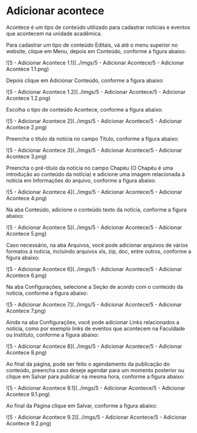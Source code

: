 # Adicionar acontece

Acontece é um tipo de conteúdo utilizado para cadastrar notícias e eventos que acontecem na unidade acadêmica.

Para cadastrar um tipo de conteúdo Editais, vá até o menu superior no website, clique em Menu, depois em Conteúdo, conforme a figura abaixo:

![5 - Adicionar Acontece 1.1](../imgs/5 - Adicionar Acontece/5 - Adicionar Acontece 1.1.png)

Depois clique em Adicionar Conteúdo, conforme a figura abaixo:

![5 - Adicionar Acontece 1.2](../imgs/5 - Adicionar Acontece/5 - Adicionar Acontece 1.2.png)

Escolha o tipo de conteúdo Acontece, conforme a figura abaixo:

![5 - Adicionar Acontece 2](../imgs/5 - Adicionar Acontece/5 - Adicionar Acontece 2.png)

Preencha o título da notícia no campo Título, conforme a figura abaixo:

![5 - Adicionar Acontece 3](../imgs/5 - Adicionar Acontece/5 - Adicionar Acontece 3.png)

Preencha o pré-título da notícia no campo Chapéu (O Chapéu é uma introdução ao conteúdo da notícia) e adicione uma imagem relacionada à notícia em Informações do arquivo, conforme a figura abaixo:

![5 - Adicionar Acontece 4](../imgs/5 - Adicionar Acontece/5 - Adicionar Acontece 4.png)

Na aba Conteúdo, adicione o conteúdo texto da notícia, conforme a figura abaixo:

![5 - Adicionar Acontece 5](../imgs/5 - Adicionar Acontece/5 - Adicionar Acontece 5.png)

Caso necessário, na aba Arquivos, você pode adicionar arquivos de vários formatos à notícia, incluindo arquivos xls, zip, doc, entre outros, conforme a figura abaixo:

![5 - Adicionar Acontece 6](../imgs/5 - Adicionar Acontece/5 - Adicionar Acontece 6.png)

Na aba Configurações, selecione a Seção de acordo com o conteúdo da notícia, conforme a figura abaixo:

![5 - Adicionar Acontece 7](../imgs/5 - Adicionar Acontece/5 - Adicionar Acontece 7.png)

Ainda na aba Configurações, você pode adicionar Links relacionados a notícia, como por exemplo links de eventos que acontecem na Faculdade ou Instituto, conforme a figura abaixo:

![5 - Adicionar Acontece 8](../imgs/5 - Adicionar Acontece/5 - Adicionar Acontece 8.png)

Ao final da página, pode ser feito o agendamento da publicação do conteúdo, preencha caso deseje agendar para um momento posterior ou clique em Salvar para publicar na mesma hora, conforme a figura abaixo:

![5 - Adicionar Acontece 9.1](../imgs/5 - Adicionar Acontece/5 - Adicionar Acontece 9.1.png)

Ao final da Página clique em Salvar, conforme a figura abaixo:

![5 - Adicionar Acontece 9.2](../imgs/5 - Adicionar Acontece/5 - Adicionar Acontece 9.2.png)